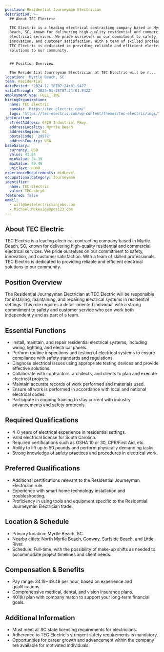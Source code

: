 ```yaml
---
position: Residential Journeyman Electrician
description: >-
  ## About TEC Electric

  TEC Electric is a leading electrical contracting company based in Myrtle
  Beach, SC, known for delivering high-quality residential and commercial
  electrical services. We pride ourselves on our commitment to safety,
  innovation, and customer satisfaction. With a team of skilled professionals,
  TEC Electric is dedicated to providing reliable and efficient electrical
  solutions to our community.


  ## Position Overview

  The Residential Journeyman Electrician at TEC Electric will be r...
location: 'Myrtle Beach, SC'
team: Residential
datePosted: '2024-12-18T07:24:01.942Z'
validThrough: '2025-01-28T07:24:01.942Z'
employmentType: FULL_TIME
hiringOrganization:
  name: TEC Electric
  sameAs: 'https://tec-electric.com/'
  logo: 'https://tec-electric.com/wp-content/themes/tec-electric/imgs/tec-logo.png'
jobLocation:
  streetAddress: 6429 Industrial Pkwy.
  addressLocality: Myrtle Beach
  addressRegion: SC
  postalCode: '29577'
  addressCountry: USA
baseSalary:
  currency: USD
  value: 41.84
  minValue: 34.19
  maxValue: 49.49
  unitText: HOUR
experienceRequirements: midLevel
occupationalCategory: Journeyman
identifier:
  name: TEC Electric
  value: TECashry6
featured: false
email:
  - will@bestelectricianjobs.com
  - Michael.Mckeaige@pes123.com
---
```




## About TEC Electric
TEC Electric is a leading electrical contracting company based in Myrtle Beach, SC, known for delivering high-quality residential and commercial electrical services. We pride ourselves on our commitment to safety, innovation, and customer satisfaction. With a team of skilled professionals, TEC Electric is dedicated to providing reliable and efficient electrical solutions to our community.

## Position Overview
The Residential Journeyman Electrician at TEC Electric will be responsible for installing, maintaining, and repairing electrical systems in residential settings. This role requires a detail-oriented individual with a strong commitment to safety and customer service who can work both independently and as part of a team.

## Essential Functions
- Install, maintain, and repair residential electrical systems, including wiring, lighting, and electrical panels.
- Perform routine inspections and testing of electrical systems to ensure compliance with safety standards and regulations.
- Diagnose electrical issues using appropriate testing devices and provide effective solutions.
- Collaborate with contractors, architects, and clients to plan and execute electrical projects.
- Maintain accurate records of work performed and materials used.
- Ensure all work is performed in accordance with local and national electrical codes.
- Participate in ongoing training to stay current with industry advancements and safety protocols.

## Required Qualifications
- 4-8 years of electrical experience in residential settings.
- Valid electrical license for South Carolina.
- Required certifications such as OSHA 10 or 30, CPR/First Aid, etc.
- Ability to lift up to 50 pounds and perform physically demanding tasks.
- Strong knowledge of safety practices and procedures in electrical work.

## Preferred Qualifications
- Additional certifications relevant to the Residential Journeyman Electrician role.
- Experience with smart home technology installation and troubleshooting.
- Proficiency in using tools and equipment specific to the Residential Journeyman Electrician trade.

## Location & Schedule
- Primary location: Myrtle Beach, SC
- Nearby cities: North Myrtle Beach, Conway, Surfside Beach, and Little River.
- Schedule: Full-time, with the possibility of make-up shifts as needed to accommodate project timelines and client needs.

## Compensation & Benefits
- Pay range: $34.19-$49.49 per hour, based on experience and qualifications.
- Comprehensive medical, dental, and vision insurance plans.
- 401(k) plan with company match to support your long-term financial goals.

## Additional Information
- Must meet all SC state licensing requirements for electricians.
- Adherence to TEC Electric's stringent safety requirements is mandatory.
- Opportunities for career growth and advancement within the company are available for motivated individuals.
